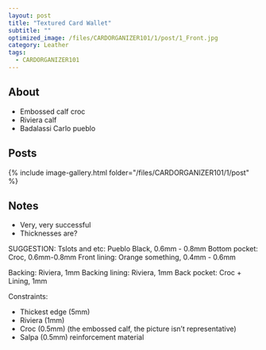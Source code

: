 ```yaml
---
layout: post
title: "Textured Card Wallet"
subtitle: "" 
optimized_image: /files/CARDORGANIZER101/1/post/1_Front.jpg
category: Leather
tags:
  - CARDORGANIZER101
---
```


## About

- Embossed calf croc
- Riviera calf
-  Badalassi Carlo pueblo


## Posts

{% include image-gallery.html folder="/files/CARDORGANIZER101/1/post" %}

## Notes

- Very, very successful
- Thicknesses are?


SUGGESTION:
Tslots and etc: Pueblo Black, 0.6mm - 0.8mm
Bottom pocket:  Croc, 0.6mm-0.8mm
Front lining: Orange something, 0.4mm - 0.6mm 

Backing: Riviera, 1mm
Backing lining: Riviera, 1mm
Back pocket: Croc + Lining, 1mm

Constraints:
- Thickest edge (5mm)
- Riviera (1mm)
- Croc (0.5mm) (the embossed calf, the picture isn’t representative)
- Salpa (0.5mm) reinforcement material
